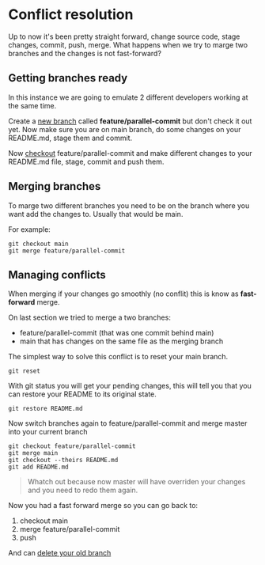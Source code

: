 # Conflict resolution

Up to now it's been pretty straight forward, change source code, stage changes, commit, push, merge. What happens when we try to marge two branches and the changes is not fast-forward?

## Getting branches ready

In this instance we are going to emulate 2 different developers working at the same time.

Create a [new branch](Session2.md#Branching) called **feature/parallel-commit** but don't check it out yet.
Now make sure you are on main branch, do some changes on your README.md, stage them and commit.

Now [checkout](Session2.md#checkout-a-branch) feature/parallel-commit and make different changes to your README.md file, stage, commit and push them.

## Merging branches

To marge two different branches you need to be on the branch where you want add the changes to. Usually that would be main.

For example:
```
git checkout main
git merge feature/parallel-commit
```

## Managing conflicts

When merging if your changes go smoothly (no conflit) this is know as **fast-forward** merge.

On last section we tried to merge a two branches: 
- feature/parallel-commit (that was one commit behind main)
- main that has changes on the same file as the merging branch

The simplest way to solve this conflict is to reset your main branch.
```
git reset 
```
With git status you will get your pending changes, this will tell you that you can restore your README to its original state.
```
git restore README.md
```
Now switch branches again to feature/parallel-commit and merge master into your current branch
```
git checkout feature/parallel-commit
git merge main
git checkout --theirs README.md
git add README.md
```

> Whatch out because now master will have overriden your changes and you need to redo them again.

Now you had a fast forward merge so you can go back to:
1. checkout main 
2. merge feature/parallel-commit
3. push 

And can [delete your old branch](Session2.md#delete-an-old-branch)

